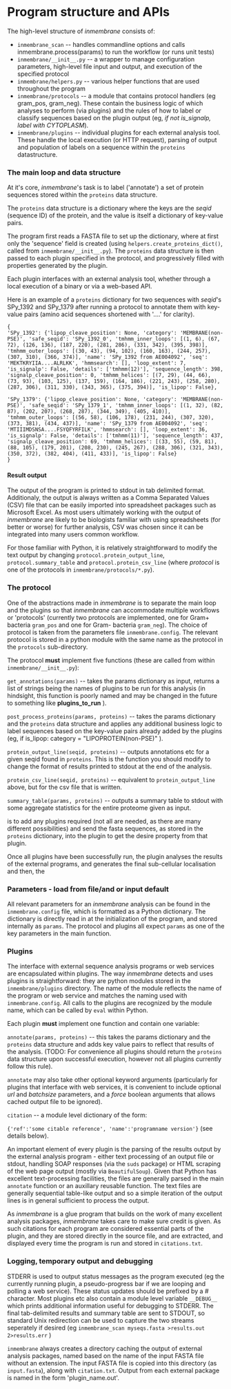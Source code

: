 # Program structure and APIs

The high-level structure of _inmembrane_ consists of:

- `inmembrane_scan` -- handles commandline options and calls inmembrane.process(params) to run the workflow (or runs unit tests)
- `inmembrane/__init__.py` -- a wrapper to manage configuration parameters, high-level file input and output, and execution of the specified protocol 
- `inmembrane/helpers.py` -- various helper functions that are used throughout the program
- `inmembrane/protocols` -- a module that contains protocol handlers (eg gram_pos, gram_neg). These contain the business logic of which analyses to perform (via plugins) and the rules of how to label or classify sequences based on the plugin output (eg, _if not is_signalp, label with CYTOPLASM_).
- `inmembrane/plugins` -- individual plugins for each external analysis tool. These handle the local execution (or HTTP request), parsing of output and population of labels on a sequence within the `proteins` datastructure.

### The main loop and data structure

At it's core, _inmembrane_'s task is to label ('annotate') a set of protein sequences stored within the `proteins` data structure.

The `proteins` data structure is a dictionary where the keys are the _seqid_ (sequence ID) of the protein, and the value is itself a dictionary of key-value pairs.

The program first reads a FASTA file to set up the dictionary, where at first only the 'sequence' field is created (using `helpers.create_proteins_dict()`, called from `inmembrane/__init__.py`). The `proteins` data structure is then passed to each plugin specified in the protocol, and progressively filled with properties generated by the plugin. 

Each plugin interfaces with an external analysis tool, whether through a local execution of a binary or via a web-based API.

Here is an example of a `proteins` dictionary for two sequences with _seqid_'s SPy_1392 and SPy_1379 after running a protocol to annotate them with key-value pairs (amino acid sequences shortened with '....' for clarity).

    {
    'SPy_1392': {'lipop_cleave_position': None, 'category': 'MEMBRANE(non-PSE)', 'safe_seqid': 'SPy_1392_0', 'tmhmm_inner_loops': [(1, 6), (67, 72), (126, 136), (187, 220), (281, 286), (331, 342), (395, 398)], 'tmhmm_outer_loops': [(30, 43), (94, 102), (160, 163), (244, 257), (307, 310), (366, 374)], 'name': 'SPy_1392 from AE004092', 'seq': 'MEKTKRYIIA....ALRLKK', 'hmmsearch': [], 'loop_extent': 7, 'is_signalp': False, 'details': ['tmhmm(12)'], 'sequence_length': 398, 'signalp_cleave_position': 0, 'tmhmm_helices': [(7, 29), (44, 66), (73, 93), (103, 125), (137, 159), (164, 186), (221, 243), (258, 280), (287, 306), (311, 330), (343, 365), (375, 394)], 'is_lipop': False}, 

    'SPy_1379': {'lipop_cleave_position': None, 'category': 'MEMBRANE(non-PSE)', 'safe_seqid': 'SPy_1379_1', 'tmhmm_inner_loops': [(1, 32), (82, 87), (202, 207), (268, 287), (344, 349), (405, 410)], 'tmhmm_outer_loops': [(56, 58), (106, 178), (231, 244), (307, 320), (373, 381), (434, 437)], 'name': 'SPy_1379 from AE004092', 'seq': 'MTIIIMDSNSA....FSYQFYRFILK', 'hmmsearch': [], 'loop_extent': 36, 'is_signalp': False, 'details': ['tmhmm(11)'], 'sequence_length': 437, 'signalp_cleave_position': 69, 'tmhmm_helices': [(33, 55), (59, 81), (88, 105), (179, 201), (208, 230), (245, 267), (288, 306), (321, 343), (350, 372), (382, 404), (411, 433)], 'is_lipop': False}
    }

#### Result output

The output of the program is printed to stdout in tab delimited format. Additionaly, the output is always written as a Comma Separated Values (CSV) file that can be easily imported into spreadsheet packages such as Microsoft Excel. As most users ultimately working with the output of _inmembrane_ are likely to be biologists familiar with using spreadsheets (for better or worse) for further analysis, CSV was chosen since it can be integrated into many users common workflow.

For those familiar with Python, it is relatively straightforward to modify the text output by changing `protocol.protein_output_line`, `protocol.summary_table` and `protocol.protein_csv_line` (where _protocol_ is one of the protocols in `inmembrane/protocols/*.py`).

### The protocol

One of the abstractions made in _inmembrane_ is to separate the main loop and the plugins so that _inmembrane_ can accommodate multiple workflows or 'protocols' (currently two protocols are implemented, one for Gram+ bacteria `gram_pos` and one for Gram- bacteria `gram_neg`). The choice of protocol is taken from the parameters file `inmembrane.config`. The relevant protocol is stored in a python module with the same name as the protocol in the `protocols` sub-directory.

The protocol **must** implement five functions (these are called from within `inmembrane/__init__.py`):

`get_annotations(params)` -- takes the params dictionary as input, returns a list of strings being the names of plugins to be run for this analysis (in hindsight, this function is poorly named and may be changed in the future to something like **plugins_to_run** ).

`post_process_proteins(params, proteins)` -- takes the params dictionary and the `proteins` data structure and applies any additional business logic to label sequences based on the key-value pairs already added by the plugins (eg, if is_lipop: category = "LIPOPROTEIN(non-PSE)" ).

`protein_output_line(seqid, proteins)` -- outputs annotations etc for a given seqid found in `proteins`. This is the function you should modify to change the format of results printed to stdout at the end of the analysis.

`protein_csv_line(seqid, proteins)` -- equivalent to `protein_output_line` above, but for the csv file that is written.

`summary_table(params, proteins)` -- outputs a summary table to stdout with some aggregate statistics for the entire proteome given as input.

is to add any plugins required (not all are needed, as there are many different possibilities) and send the fasta sequences, as stored in the `proteins` dictionary, into the plugin to get the desire property from that plugin.

Once all plugins have been successfully run, the plugin analyses the results of the external programs, and generates the final sub-cellular localisation and then, the 

### Parameters - load from file/and or input default

All relevant parameters for an _inmembrane_ analysis can be found in the `inmembrane.config` file, which is formatted as a Python dictionary. The dictionary is directly read in at the initialization of the program, and stored internally as `params`. The protocol and plugins all expect `params` as one of the key parameters in the main function.

### Plugins

The interface with external sequence analysis programs or web services are encapsulated within plugins. The way _inmembrane_ detects and uses plugins is straightforward: they are python modules stored in the `inmembrane/plugins` directory. The name of the module reflects the name of the program or web service and matches the naming used with `inmembrane.config`. All calls to the plugins are recognized by the module name, which can be called by `eval` within Python.

Each plugin **must** implement one function and contain one variable:

`annotate(params, proteins)` -- this takes the params dictionary and the `proteins` data structure and adds key value pairs to reflect that results of the analysis. (TODO: For convenience all plugins should return the `proteins` data structure upon successful execution, however not all plugins currently follow this rule).

`annotate` may also take other optional keyword arguments (particularly for plugins that interface with web services, it is convenient to include optional _url_ and _batchsize_ parameters, and a _force_ boolean arguments that allows cached output file to be ignored). 

`citation` -- a module level dictionary of the form:
 
`{'ref':'some citable reference', 'name':'programname version'}` (see details below).

An important element of every plugin is the parsing of the results output by the external analysis program - either text processing of an output file or stdout, handling SOAP responses (via the `suds` package) or HTML scraping of the web page output (mostly via `BeautifulSoup`). Given that Python has excellent text-processing facilities, the files are generally parsed in the main `annotate` function or an auxillary reusable function. The text files are generally sequential table-like output and so a simple iteration of the output lines is in general sufficient to process the output.

As _inmembrane_ is a glue program that builds on the work of many excellent analysis packages, _inmembrane_ takes care to make sure credit is given. As such citations for each program are considered essential parts of the plugin, and they are stored directly in the source file, and are extracted, and displayed every time the program is run and stored in `citations.txt`.

### Logging, temporary output and debugging

STDERR is used to output status messages as the program executed (eg the currently running plugin, a pseudo-progress bar if we are looping and polling a web service). These status updates should be prefixed by a # character. Most plugins etc also contain a module level variable `__DEBUG__` which prints additional information useful for debugging to STDERR. The final tab-delimited results and summary table are sent to STDOUT, so standard Unix redirection can be used to capture the two streams seperately if desired (eg `inmembrane_scan myseqs.fasta >results.out 2>results.err` )

`inmembrane` always creates a directory caching the output of external analysis packages, named based on the name of the input FASTA file without an extension. The input FASTA file is copied into this directory (as `input.fasta`), along with `citation.txt`. Output from each external package is named in the form 'plugin_name.out'.

